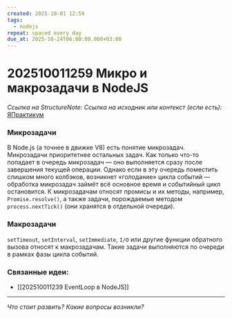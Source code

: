 ```yaml
---
created: 2025-10-01 12:59
tags:
  - nodejs
repeat: spaced every day
due_at: 2025-10-24T06:00:00.000+03:00
---
```

# 202510011259 Микро и макрозадачи в NodeJS

*Ссылка на StructureNote:*
*Ссылка на исходник или контекст (если есть):* [ЯПрактикум](https://practicum.yandex.ru/learn/backend-nodejs/courses/16b47298-e20d-4fde-9619-1ab305039a00/sprints/564238/topics/57910525-b12b-4241-8764-6b23c37a80fc/lessons/ab756091-2cb0-4eb3-b2bf-0a380c6ef032/)

### Микрозадачи

В Node.js (а точнее в движке V8) есть понятие микрозадач. Микрозадачи приоритетнее остальных задач. Как только что-то попадает в очередь микрозадач — оно выполняется сразу после завершения текущей операции. Однако если в эту очередь поместить слишком много колбэков, возникнет «голодание» цикла событий — обработка микрозадач займёт всё основное время и событийный цикл остановится. К микрозадачам относят промисы и их методы, например, `Promise.resolve()`, а также задачи, порождаемые методом `process.nextTick()` (они хранятся в отдельной очереди).

### Макрозадачи

`setTimeout`, `setInterval`, `setImmediate`, `I/O` или другие функции обратного вызова относят к макрозадачам. Такие задачи выполняются по очереди в рамках фазы цикла событий.

### Связанные идеи:

* [[202510011239 EventLoop в NodeJS]]

---

*Что стоит развить? Какие вопросы возникли?*
